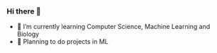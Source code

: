 ### Hi there 👋
- 🌱 I’m currently learning Computer Science, Machine Learning and Biology
- 🔭 Planning to do projects in ML
